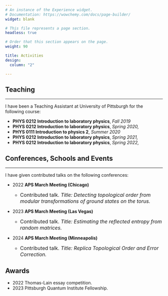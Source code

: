 ```yaml
---
# An instance of the Experience widget.
# Documentation: https://wowchemy.com/docs/page-builder/
widget: blank

# This file represents a page section.
headless: true

# Order that this section appears on the page.
weight: 90

title: Activities
design:
  column: "2"

---
```

## Teaching
***
I have been a Teaching Assistant at University of Pittsburgh for the following course:
- **PHYS 0212 Introduction to laboratory physics**, *Fall 2019*
- **PHYS 0212 Introduction to laboratory physics**, *Spring 2020,*
- **PHYS 0111 Introduction to physics 2**, *Summer 2020*
- **PHYS 0212 Introduction to laboratory physics**, *Spring 2021,*
- **PHYS 0212 Introduction to laboratory physics**, *Spring 2022,*


## Conferences, Schools and Events
***
I have given contributed talks on the following conferences:
- 2022 **APS March Meeting (Chicago)**
  - <font size=3> Contributed talk. *Title: Detecting topological order from modular transformations of ground states on the torus.* </font>

- 2023 **APS March Meeting (Las Vegas)**
  - <font size=3> Contributed talk. *Title: Estimating the reflected entropy from random matrices.* </font>

- 2024 **APS March Meeting (Minneapolis)**
  - <font size=3> Contributed talk. *Title: Replica Topological Order and Error Correction.* </font>

## Awards
- 2022 Thomas-Lain essay competition. 
- 2023 Pittsburgh Quantum Institute Fellowship.


